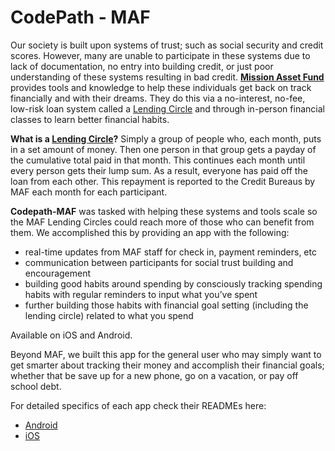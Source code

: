 CodePath - MAF
===============

Our society is built upon systems of trust; such as social security and credit scores. However, many are unable to participate in these systems due to lack of documentation, no entry into building credit, or just poor understanding of these systems resulting in bad credit. [**Mission Asset Fund**](http://missionassetfund.org/) provides tools and knowledge to help these individuals get back on track financially and with their dreams. They do this via a no-interest, no-fee, low-risk loan system called a [Lending Circle](http://missionassetfund.org/lending-circles/) and through in-person financial classes to learn better financial habits.

**What is a [Lending Circle](http://missionassetfund.org/lending-circles/)?** Simply a group of people who, each month, puts in a set amount of money. Then one person in that group gets a payday of the cumulative total paid in that month. This continues each month until every person gets their lump sum. As a result, everyone has paid off the loan from each other. This repayment is reported to the Credit Bureaus by MAF each month for each participant.

**Codepath-MAF** was tasked with helping these systems and tools scale so the MAF Lending Circles could reach more of those who can benefit from them. We accomplished this by providing an app with the following:
	
- real-time updates from MAF staff for check in, payment reminders, etc
- communication between participants for social trust building and encouragement
- building good habits around spending by consciously tracking spending habits with regular reminders to input what you’ve spent
- further building those habits with financial goal setting (including the lending circle) related to what you spend

Available on iOS and Android.

Beyond MAF, we built this app for the general user who may simply want to get smarter about tracking their money and accomplish their financial goals; whether that be save up for a new phone, go on a vacation, or pay off school debt.

For detailed specifics of each app check their READMEs here:

* [Android](https://github.com/CodePath-MAF/AndroidClient/blob/master/README.md)
* [iOS](https://github.com/CodePath-MAF/iOSClient/blob/master/README.md)
